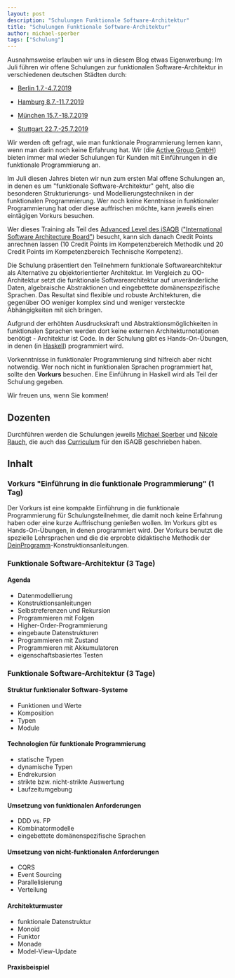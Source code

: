 ```yaml
---
layout: post
description: "Schulungen Funktionale Software-Architektur"
title: "Schulungen Funktionale Software-Architektur"
author: michael-sperber
tags: ["Schulung"]
---
```


Ausnahmsweise erlauben wir uns in diesem Blog etwas Eigenwerbung: Im
Juli führen wir offene Schulungen zur funktionalen Software-Architektur in
verschiedenen deutschen Städten durch:

- [Berlin 1.7.-4.7.2019](https://software-architecture-camp.de/termine/modul-funar-1-4-juli-2019-ellington-hotel-berlin/)

- [Hamburg 8.7.-11.7.2019](https://www.oose.de/seminar/funktionale-softwarearchitektur/)

- [München 15.7.-18.7.2019](https://software-architecture-camp.de/termine/modul-cloudinfra-3-5-september-2019-holiday-inn-muenchen-unterhaching/)

- [Stuttgart 22.7.-25.7.2019](/schulung/funar.html)

<!-- more start -->

Wir werden oft gefragt, wie man funktionale Programmierung lernen
kann, wenn man darin noch keine Erfahrung hat.  Wir (die [Active Group
GmbH](https://www.active-group.de/)) bieten immer mal wieder
Schulungen für Kunden mit Einführungen in die funktionale
Programmierung an.

Im Juli diesen Jahres bieten wir nun zum ersten Mal offene Schulungen
an, in denen es um "funktionale Software-Architektur" geht, also die
besonderen Strukturierungs- und Modellierungstechniken in der
funktionalen Programmierung.  Wer noch keine Kenntnisse in
funktionaler Programmierung hat oder diese auffrischen möchte, kann
jeweils einen eintägigen Vorkurs besuchen.

Wer dieses Training als Teil des [Advanced Level des
iSAQB](https://www.isaqb.org/certifications/advanced-level/)
(["International Software Architecture
Board"](https://www.isaqb.org/)) besucht, kann sich danach Credit
Points anrechnen lassen (10 Credit Points im Kompetenzbereich Methodik
und 20 Credit Points im Kompetenzbereich Technische Kompetenz).

Die Schulung präsentiert den Teilnehmern funktionale
Softwarearchitektur als Alternative zu objektorientierter
Architektur. Im Vergleich zu OO-Architektur setzt die funktionale
Softwarearchitektur auf unveränderliche Daten, algebraische
Abstraktionen und eingebettete domänenspezifische Sprachen. Das
Resultat sind flexible und robuste Architekturen, die gegenüber OO
weniger komplex sind und weniger versteckte Abhängigkeiten mit sich
bringen.

Aufgrund der erhöhten Ausdruckskraft und Abstraktionsmöglichkeiten in
funktionalen Sprachen werden dort keine externen Architekturnotationen
benötigt - Architektur ist Code.
In der Schulung
gibt es Hands-On-Übungen, in denen (in
[Haskell](https://www.haskell.org/)) programmiert wird.

Vorkenntnisse in funktionaler Programmierung sind hilfreich aber nicht
notwendig.  Wer noch nicht in funktionalen Sprachen programmiert hat,
sollte den **Vorkurs** besuchen.  Eine
Einführung in Haskell wird als Teil der Schulung gegeben.

Wir freuen uns, wenn Sie kommen!

## Dozenten

Durchführen werden die Schulungen jeweils [Michael
Sperber](https://www.deinprogramm.de/sperber/) und [Nicole
Rauch](http://nicolerauch.de/), die auch das
[Curriculum](https://www.isaqb.org/wp-content/uploads/2018/09/isaqb-Lehrplan-advanced-FUNAR_1.0.pdf)
für den iSAQB geschrieben haben.

## Inhalt

### Vorkurs "Einführung in die funktionale Programmierung" (1 Tag)

Der Vorkurs ist eine kompakte Einführung in die funktionale
Programmierung für Schulungsteilnehmer, die damit noch keine Erfahrung
haben oder eine kurze Auffrischung genießen wollen.
Im Vorkurs gibt es Hands-On-Übungen, in denen programmiert wird.  Der
Vorkurs benutzt die spezielle Lehrsprachen und die die erprobte
didaktische Methodik der
[DeinProgramm](https://www.deinprogramm.de/)-Konstruktionsanleitungen.

### Funktionale Software-Architektur (3 Tage)

#### Agenda 
- Datenmodellierung
- Konstruktionsanleitungen
- Selbstreferenzen und Rekursion
- Programmieren mit Folgen
- Higher-Order-Programmierung
- eingebaute Datenstrukturen
- Programmieren mit Zustand
- Programmieren mit Akkumulatoren
- eigenschaftsbasiertes Testen

### Funktionale Software-Architektur (3 Tage)

#### Struktur funktionaler Software-Systeme

- Funktionen und Werte
- Komposition
- Typen
- Module

#### Technologien für funktionale Programmierung

- statische Typen
- dynamische Typen
- Endrekursion
- strikte bzw. nicht-strikte Auswertung
- Laufzeitumgebung

#### Umsetzung von funktionalen Anforderungen

- DDD vs. FP
- Kombinatormodelle
- eingebettete domänenspezifische Sprachen

#### Umsetzung von nicht-funktionalen Anforderungen

- CQRS
- Event Sourcing
- Parallelisierung
- Verteilung

#### Architekturmuster

- funktionale Datenstruktur
- Monoid
- Funktor
- Monade
- Model-View-Update

#### Praxisbeispiel


